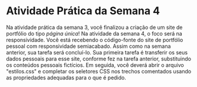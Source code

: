 # Atividade Prática da Semana 4

Na atividade prática da semana 3, você finalizou a criação de um site de portfólio do tipo *página única*! Na atividade da semana 4, o foco será na responsividade. Você está recebendo o código-fonte do site de portfólio pessoal com responsividade semiacabado. Assim como na semana anterior, sua tarefa será concluí-lo. Sua primeira tarefa é transferir os seus dados pessoais para esse site, conforme fez na tarefa anterior, substituindo os conteúdos pessoais fictícios. Em seguida, você deverá abrir o arquivo "estilos.css" e completar os seletores CSS nos trechos comentados usando as propriedades adequadas para o que é pedido.

